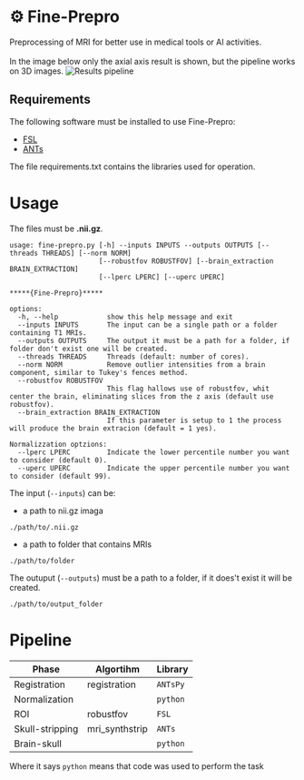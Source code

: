 # ⚙️ Fine-Prepro 
Preprocessing of MRI for better use in medical tools or AI activities. <br> <br>
In the image below only the axial axis result is shown, but the pipeline works on 3D images.
![Results pipeline](https://github.com/Raciti/Fine-Preprocessing/blob/main/utils/Fine-prepro.png)

## Requirements
The following software must be installed to use Fine-Prepro:
* [FSL](https://fsl.fmrib.ox.ac.uk/fs)
* [ANTs](https://github.com/ANTsX/ANTs)


The file requirements.txt contains the libraries used for operation.

# Usage
The files must be **.nii.gz**.

```
usage: fine-prepro.py [-h] --inputs INPUTS --outputs OUTPUTS [--threads THREADS] [--norm NORM]
                      [--robustfov ROBUSTFOV] [--brain_extraction BRAIN_EXTRACTION]
                      [--lperc LPERC] [--uperc UPERC]

*****{Fine-Prepro}*****

options:
  -h, --help            show this help message and exit
  --inputs INPUTS       The input can be a single path or a folder containing T1 MRIs.
  --outputs OUTPUTS     The output it must be a path for a folder, if folder don't exist one will be created.
  --threads THREADS     Threads (default: number of cores).
  --norm NORM           Remove outlier intensities from a brain component, similar to Tukey's fences method.
  --robustfov ROBUSTFOV
                        This flag hallows use of robustfov, whit center the brain, eliminating slices from the z axis (default use robustfov).
  --brain_extraction BRAIN_EXTRACTION
                        If this parameter is setup to 1 the process will produce the brain extracion (default = 1 yes).

Normalizzation optzions:
  --lperc LPERC         Indicate the lower percentile number you want to consider (default 0).
  --uperc UPERC         Indicate the upper percentile number you want to consider (default 99).
```


The input (`--inputs`) can be:
* a path to nii.gz imaga
  
```
./path/to/.nii.gz
```
* a path to folder that contains MRIs
```
./path/to/folder
```
The outuput (`--outputs`) must be a path to a folder, if it does't exist it will be created.
```
./path/to/output_folder
``` 

# Pipeline
| Phase | Algortihm | Library |
|-----------------|----------------|----------------|
| Registration   | registration   | `ANTsPy`   |
| Normalization   |   |  `python` |
| ROI   | robustfov  | `FSL`   |
| Skull-stripping  | mri_synthstrip  |  `ANTs`  |
| Brain-skull   |   |  `python`  |

Where it says `python` means that code was used to perform the task
